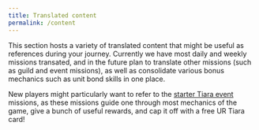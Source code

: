 ```yaml
---
title: Translated content
permalink: /content
---
```


This section hosts a variety of translated content that might be useful as
references during your journey. Currently we have most daily and weekly
missions transated, and in the future plan to translate other missions (such as
guild and event missions), as well as consolidate various bonus mechanics
such as unit bond skills in one place.

New players might particularly want to refer to the [starter Tiara
event](content/release-tiara) missions, as these missions guide one through most
mechanics of the game, give a bunch of useful rewards, and cap it off with a
free UR Tiara card!
